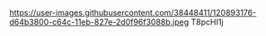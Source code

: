 https://user-images.githubusercontent.com/38448411/120893176-d64b3800-c64c-11eb-827e-2d0f96f3088b.jpeg
T8pcHI1j
